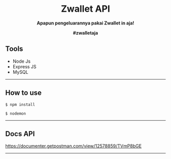 <h1 align="center">Zwallet API</h1>

<p align="center"><b>Apapun pengeluarannya pakai Zwallet in aja!</b></p>
<p align="center"><b>#zwalletaja</b></p>

## Tools

- Node Js
- Express JS
- MySQL

---

## How to use

```
$ npm install
```

```
$ nodemon
```

---

## Docs API

https://documenter.getpostman.com/view/12578859/TVmP8bGE

---
